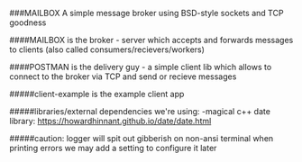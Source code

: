 ###MAILBOX
A simple message broker using BSD-style sockets and TCP goodness

####MAILBOX
is the broker - server which accepts and forwards messages to clients
(also called consumers/recievers/workers)

####POSTMAN
is the delivery guy - a simple client lib which allows to connect to the broker
via TCP and send or recieve messages

#####client-example
is the example client app

#####libraries/external dependencies we're using:
-magical c++ date library: https://howardhinnant.github.io/date/date.html

#####caution:
logger will spit out gibberish on non-ansi terminal when printing errors
we may add a setting to configure it later
